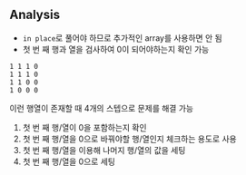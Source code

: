 ## Analysis

- `in place`로 풀어야 하므로 추가적인 array를 사용하면 안 됨
- 첫 번 째 행과 열을 검사하여 0이 되어야하는지 확인 가능

```
1 1 1 0
1 1 1 0
1 1 0 0
1 0 0 0
```

이런 행열이 존재할 때 4개의 스텝으로 문제를 해결 가능

1. 첫 번 째 행/열이 0을 포함하는지 확인
2. 첫 번 째 행/열을 0으로 바꿔야할 행/열인지 체크하는 용도로 사용
3. 첫 번 째 행/열을 이용해 나머지 행/열의 값을 세팅
4. 첫 번 째 행/열을 0으로 세팅
